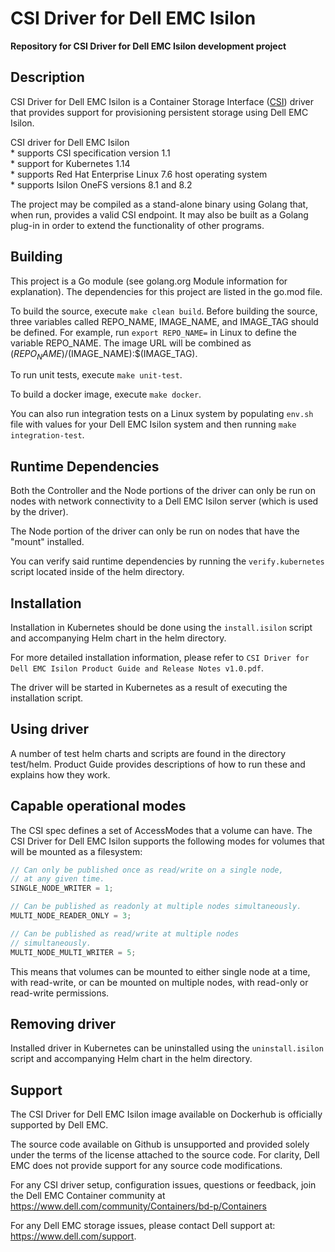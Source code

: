 # CSI Driver for Dell EMC Isilon
**Repository for CSI Driver for Dell EMC Isilon development project**

## Description
CSI Driver for Dell EMC Isilon is a Container Storage Interface ([CSI](https://github.com/container-storage-interface/spec)) driver that provides support for provisioning persistent storage using Dell EMC Isilon.

CSI driver for Dell EMC Isilon  
    * supports CSI specification version 1.1  
    * support for Kubernetes 1.14  
    * supports Red Hat Enterprise Linux 7.6 host operating system  
    * supports Isilon OneFS versions 8.1 and 8.2  
  
The project may be compiled as a stand-alone binary using Golang that, when run, provides a valid CSI endpoint. It may also be built as a Golang plug-in in order to extend the functionality of other programs.

## Building

This project is a Go module (see golang.org Module information for explanation).
The dependencies for this project are listed in the go.mod file.

To build the source, execute `make clean build`. Before building the source, three variables called REPO_NAME, IMAGE_NAME, and IMAGE_TAG should be defined. For example, run `export REPO_NAME=` in Linux to define the variable REPO_NAME. The image URL will be combined as $(REPO_NAME)/$(IMAGE_NAME):$(IMAGE_TAG).

To run unit tests, execute `make unit-test`.

To build a docker image, execute `make docker`.

You can also run integration tests on a Linux system by populating `env.sh` file with values for your Dell EMC Isilon system and then running `make integration-test`.

## Runtime Dependencies
Both the Controller and the Node portions of the driver can only be run on nodes with network connectivity to a Dell EMC Isilon server (which is used by the driver).

The Node portion of the driver can only be run on nodes that have the "mount" installed.

You can verify said runtime dependencies by running the `verify.kubernetes` script located inside of the helm directory.

## Installation

Installation in Kubernetes should be done using the `install.isilon` script and accompanying Helm chart in the helm directory.

For more detailed installation information, please refer to `CSI Driver for Dell EMC Isilon Product Guide and Release Notes v1.0.pdf`.

The driver will be started in Kubernetes as a result of executing the installation script.


## Using driver

A number of test helm charts and scripts are found in the directory test/helm.
Product Guide provides descriptions of how to run these and explains how they work.

## Capable operational modes
The CSI spec defines a set of AccessModes that a volume can have. The CSI Driver for Dell EMC Isilon supports the following modes for volumes that will be mounted as a filesystem:

```go
// Can only be published once as read/write on a single node,
// at any given time.
SINGLE_NODE_WRITER = 1;

// Can be published as readonly at multiple nodes simultaneously.
MULTI_NODE_READER_ONLY = 3;

// Can be published as read/write at multiple nodes
// simultaneously.
MULTI_NODE_MULTI_WRITER = 5;
```

This means that volumes can be mounted to either single node at a time, with read-write, or can be mounted on multiple nodes, with read-only or read-write permissions.

## Removing driver

Installed driver in Kubernetes can be uninstalled using the `uninstall.isilon` script and accompanying Helm chart in the helm directory.

## Support
The CSI Driver for Dell EMC Isilon image available on Dockerhub is officially supported by Dell EMC.

The source code available on Github is unsupported and provided solely under the terms of the license attached to the source code. For clarity, Dell EMC does not provide support for any source code modifications.

For any CSI driver setup, configuration issues, questions or feedback, join the Dell EMC Container community at https://www.dell.com/community/Containers/bd-p/Containers

For any Dell EMC storage issues, please contact Dell support at: https://www.dell.com/support.